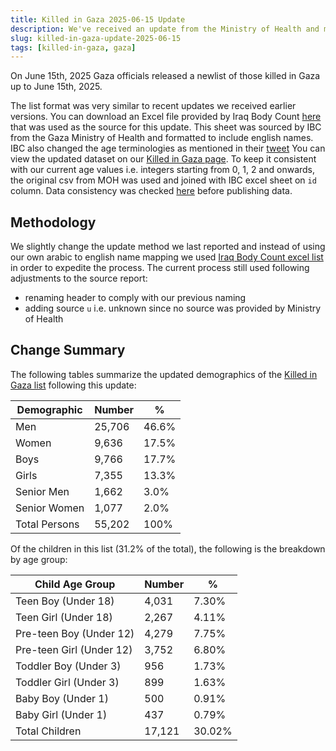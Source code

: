 ```yaml
---
title: Killed in Gaza 2025-06-15 Update
description: We've received an update from the Ministry of Health and merged those changes with our existing list.
slug: killed-in-gaza-update-2025-06-15
tags: [killed-in-gaza, gaza]
---
```


On June 15th, 2025 Gaza officials released a newlist of those killed in Gaza up to June 15th, 2025.

The list format was very similar to recent updates we received earlier versions. You can download an Excel file provided by Iraq Body Count <a href="/sources/20250615_ibc.xlsx">here</a> that was used as the source for this update. This sheet was sourced by IBC from the Gaza Ministry of Health and formatted to include english names. IBC also changed the age terminologies as mentioned in their <a href="https://x.com/iraqbodycount/status/1937155328853914100">tweet</a> You can view the updated dataset on our [Killed in Gaza page](/docs/killed-in-gaza). To keep it consistent with our current age values i.e. integers starting from 0, 1, 2 and onwards, the original csv from MOH was used and joined with IBC excel sheet on `id` column. Data consistency was checked [here](../../scripts/data/common/killed-in-gaza/extract_20250615.py) before publishing data.

## Methodology

We slightly change the update method we last reported and instead of using our own arabic to english name mapping we used [Iraq Body Count excel list](https://iraqbodycount.org/pal/ibc_moh_2025-03-23.xlsx) in order to expedite the process. The current process still used following adjustments to the source report:

- renaming header to comply with our previous naming
- adding source `u` i.e. unknown since no source was provided by Ministry of Health

## Change Summary

The following tables summarize the updated demographics of the [Killed in Gaza list](/docs/killed-in-gaza) following this update:

| Demographic   | Number | %     |
| ------------- | ------ | ----- |
| Men           | 25,706 | 46.6% |
| Women         | 9,636  | 17.5% |
| Boys          | 9,766  | 17.7% |
| Girls         | 7,355  | 13.3% |
| Senior Men    | 1,662  | 3.0%  |
| Senior Women  | 1,077  | 2.0%  |
| Total Persons | 55,202 | 100%  |

Of the children in this list (31.2% of the total), the following is the breakdown by age group:

| Child Age Group          | Number | %      |
| ------------------------ | ------ | -----  |
| Teen Boy (Under 18)      | 4,031  | 7.30%  |
| Teen Girl (Under 18)     | 2,267  | 4.11%  |
| Pre-teen Boy (Under 12)  | 4,279  | 7.75%  |
| Pre-teen Girl (Under 12) | 3,752  | 6.80%  |
| Toddler Boy (Under 3)    | 956    | 1.73%  |
| Toddler Girl (Under 3)   | 899    | 1.63%  |
| Baby Boy (Under 1)       | 500    | 0.91%  |
| Baby Girl (Under 1)      | 437    | 0.79%  |
| Total Children           | 17,121 | 30.02% |
